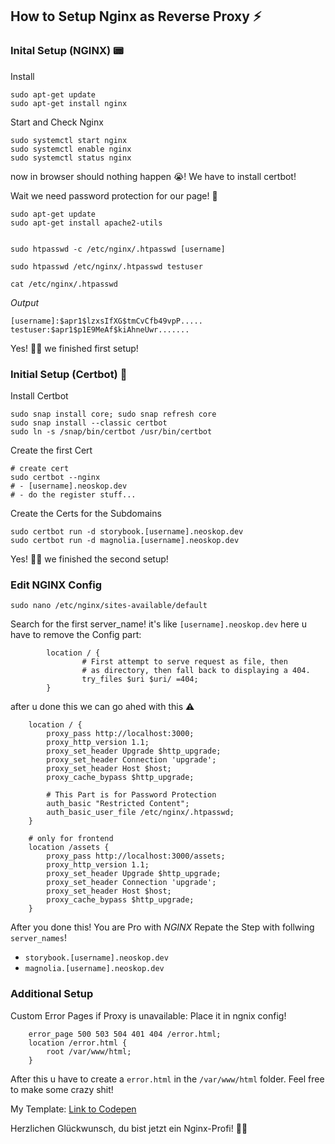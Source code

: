 ## How to Setup Nginx as Reverse Proxy ⚡️

### Inital Setup (NGINX) 📟

Install 
```
sudo apt-get update
sudo apt-get install nginx
```

Start and Check Nginx
```
sudo systemctl start nginx
sudo systemctl enable nginx
sudo systemctl status nginx
```
now in browser should nothing happen 😭! We have to install certbot!

Wait we need password protection for our page! 🤯

```
sudo apt-get update
sudo apt-get install apache2-utils


sudo htpasswd -c /etc/nginx/.htpasswd [username]

sudo htpasswd /etc/nginx/.htpasswd testuser

cat /etc/nginx/.htpasswd

```

*Output*
```
[username]:$apr1$lzxsIfXG$tmCvCfb49vpP.....
testuser:$apr1$p1E9MeAf$kiAhneUwr.......
```

Yes! 👏🏻 we finished first setup!

### Initial Setup (Certbot) 📩

Install Certbot
```
sudo snap install core; sudo snap refresh core
sudo snap install --classic certbot
sudo ln -s /snap/bin/certbot /usr/bin/certbot
```

Create the first Cert
```
# create cert
sudo certbot --nginx
# - [username].neoskop.dev
# - do the register stuff...
```

Create the Certs for the Subdomains
```
sudo certbot run -d storybook.[username].neoskop.dev
sudo certbot run -d magnolia.[username].neoskop.dev
```
Yes! 👏🏻 we finished the second setup!


### Edit NGINX Config

`sudo nano /etc/nginx/sites-available/default`

Search for the first server_name! it's like `[username].neoskop.dev` here u have to remove the Config part:

```
        location / {
                # First attempt to serve request as file, then
                # as directory, then fall back to displaying a 404.
                try_files $uri $uri/ =404;
        }
```

after u done this we can go ahed with this ⚠️

```
    location / {
        proxy_pass http://localhost:3000;
        proxy_http_version 1.1;
        proxy_set_header Upgrade $http_upgrade;
        proxy_set_header Connection 'upgrade';
        proxy_set_header Host $host;
        proxy_cache_bypass $http_upgrade;

        # This Part is for Password Protection
        auth_basic "Restricted Content";
        auth_basic_user_file /etc/nginx/.htpasswd;
    }

    # only for frontend
    location /assets {
        proxy_pass http://localhost:3000/assets;
        proxy_http_version 1.1;
        proxy_set_header Upgrade $http_upgrade;
        proxy_set_header Connection 'upgrade';
        proxy_set_header Host $host;
        proxy_cache_bypass $http_upgrade;
    }
```

After you done this! You are Pro with *NGINX* Repate the Step with follwing `server_names`!
 - `storybook.[username].neoskop.dev`
 - `magnolia.[username].neoskop.dev`


### Additional Setup

Custom Error Pages if Proxy is unavailable:
Place it in ngnix config!

```
    error_page 500 503 504 401 404 /error.html;
    location /error.html {
        root /var/www/html;
    }
```

After this u have to create a `error.html` in the `/var/www/html` folder. Feel free to make some crazy shit!

My Template: [Link to Codepen](https://codepen.io/noelbank/pen/LYyKWRb)


Herzlichen Glückwunsch, du bist jetzt ein Nginx-Profi! 🍾🎉
